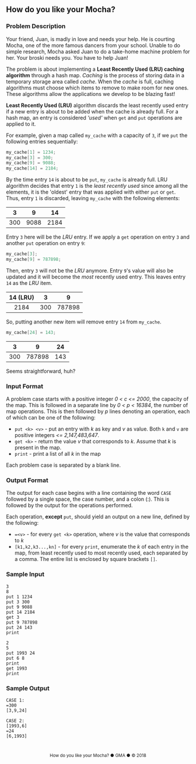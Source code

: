 ## How do you like your Mocha?

### Problem Description

Your friend, Juan, is madly in love and needs your help. He is courting Mocha, one of the more famous dancers from your school. Unable to do simple research, Mocha asked Juan to do a take-home machine problem for her. Your broski needs you. You have to help Juan!

The problem is about implementing a **Least Recently Used (LRU) caching algorithm** through a hash map. _Caching_ is the process of storing data in a temporary storage area called _cache_. When the _cache_ is full, caching algorithms must choose which items to remove to make room for new ones. These algorithms allow the applications we develop to be blazing fast!

**Least Recently Used (LRU)** algorithm discards the least recently used entry if a new entry is about to be added when the cache is already full. For a hash map, an entry is considered _'used'_ when `get` and `put` operations are applied to it. 


For example, given a map called `my_cache` with a capacity of `3`, if we `put` the following entries sequentially:

```c++
my_cache[1] = 1234;
my_cache[3] = 300;
my_cache[9] = 9088;
my_cache[14] = 2184;
```

By the time entry `14` is about to be `put`, `my_cache` is already full. LRU algorithm decides that entry `1` is the _least recently used_ since among all the elements, it is the 'oldest' entry that was applied with either `put` or `get`.
Thus, entry `1` is discarded, leaving `my_cache` with the following elements:

| 3    | 9    | 14   |
|:----:|:----:|:----:|
| 300 | 9088 | 2184 |


Entry `3` here will be the *LRU* entry. If we apply a `get` operation on entry `3` and another `put` operation on entry `9`:

```c++
my_cache[3];
my_cache[9] = 787898;
```

Then, entry `3` will not be the *LRU* anymore. Entry `9`'s value will also be updated and it will become the _most_ recently used entry. This leaves entry `14` as the *LRU* item.
 
| 14 (LRU)   | 3    | 9    |
|:----:|:----:|:----:|
| 2184 | 300 | 787898 |

So, putting another new item will remove entry `14` from `my_cache`.

```c++
my_cache[24] = 143;
```

| 3    | 9    | 24    |
|:----:|:----:|:----:|
| 300 | 787898 | 143 |  

Seems straightforward, huh? 


### Input Format

A problem case starts with a positive integer _0 < c <= 2000_, the capacity of the map. This is followed in a separate line by _0 < p < 16384_, the number of map operations. This is then followed by _p_ lines denoting an operation, each of which can be one of the following:

* `put <k> <v>` - put an entry with _k_ as key and _v_ as value. Both `k` and `v` are positive integers _<= 2,147,483,647_.
* `get <k>` - return the value _v_ that corresponds to _k_. Assume that _k_ is present in the map.
* `print` - print a list of all _k_ in the map

Each problem case is separated by a blank line.

### Output Format

The output for each case begins with a line containing the word `CASE` followed by a single space, the case number, and a colon (:). This is followed by the output for the operations performed.

Each operation, **except** `put`, should yield an output on a new line, defined by the following:

* `=<v>` - for every `get <k>` operation, where _v_ is the value that corresponds to _k_
* `[k1,k2,k3...,kn]` - for every `print`, enumerate the _k_ of each entry in the map, from least recently used to most recently used, each separated by a comma. The entire list is enclosed by square brackets `[]`.

### Sample Input
```
3
8
put 1 1234
put 3 300
put 9 9088
put 14 2184
get 3
put 9 787898
put 24 143
print

2
5
put 1993 24
put 6 8
print
get 1993
print
```

### Sample Output

```
CASE 1:
=300
[3,9,24]

CASE 2:
[1993,6]
=24
[6,1993]
```

#

<sup align="center">
    <div>
        How do you like your Mocha? &#9679; GMA &#9679; &copy; 2018
    </div>
</sup>
